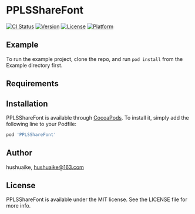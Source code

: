 # PPLSShareFont

[![CI Status](https://img.shields.io/travis/hushuaike/PPLSShareFont.svg?style=flat)](https://travis-ci.org/hushuaike/PPLSShareFont)
[![Version](https://img.shields.io/cocoapods/v/PPLSShareFont.svg?style=flat)](https://cocoapods.org/pods/PPLSShareFont)
[![License](https://img.shields.io/cocoapods/l/PPLSShareFont.svg?style=flat)](https://cocoapods.org/pods/PPLSShareFont)
[![Platform](https://img.shields.io/cocoapods/p/PPLSShareFont.svg?style=flat)](https://cocoapods.org/pods/PPLSShareFont)

## Example

To run the example project, clone the repo, and run `pod install` from the Example directory first.

## Requirements

## Installation

PPLSShareFont is available through [CocoaPods](https://cocoapods.org). To install
it, simply add the following line to your Podfile:

```ruby
pod 'PPLSShareFont'
```

## Author

hushuaike, hushuaike@163.com

## License

PPLSShareFont is available under the MIT license. See the LICENSE file for more info.
